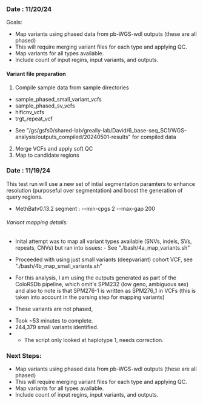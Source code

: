 ### Date : 11/20/24

Goals:

- Map variants using phased data from pb-WGS-wdl outputs (these are all phased)
- This will require merging variant files for each type and applying QC.
- Map variants for all types available.
- Include count of input regins, input variants, and outputs.


#### Variant file preparation

1) Compile sample data from sample directories

- sample_phased_small_variant_vcfs
- sample_phased_sv_vcfs
- hificnv_vcfs
- trgt_repeat_vcf
* See "/gs/gsfs0/shared-lab/greally-lab/David/6_base-seq_SC1/WGS-analysis/outputs_compiled/20240501-results" for compiled data

2) Merge VCFs and apply soft QC
3) Map to candidate regions






### Date : 11/19/24

This test run will use a new set of intial segmentation paramters to enhance resolution (purposeful over segmentation) and boost the generation of query regions.

- MethBatv0.13.2 segment : 
    --min-cpgs 2
    --max-gap 200

###### Variant mapping details:

- Inital attempt was to map all variant types available (SNVs, indels, SVs, repeats, CNVs) but ran into issues:
        - See "./bash/4a_map_variants.sh"

- Proceeded with using just small variants (deepvariant) cohort VCF, see "./bash/4b_map_small_variants.sh"
-  For this analysis, I am using the outputs generated as part of the ColoRSDb pipeline, which omit's SPM232 (low geno, ambiguous sex) and also to note is that SPM276-1 is written as SPM276_1 in VCFs (this is taken into account in the parsing step for mapping variants)
* These variants are not phased, 

- Took ~53 minutes to complete.
- 244,379 small variants identified.
- * The script only looked at haplotype 1, needs correction. 

### Next Steps:

- Map variants using phased data from pb-WGS-wdl outputs (these are all phased)
- This will require merging variant files for each type and applying QC.
- Map variants for all types available.
- Include count of input regins, input variants, and outputs.



